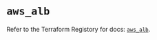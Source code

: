 # `aws_alb`

Refer to the Terraform Registory for docs: [`aws_alb`](https://registry.terraform.io/providers/hashicorp/aws/5.23.1/docs/resources/alb).

